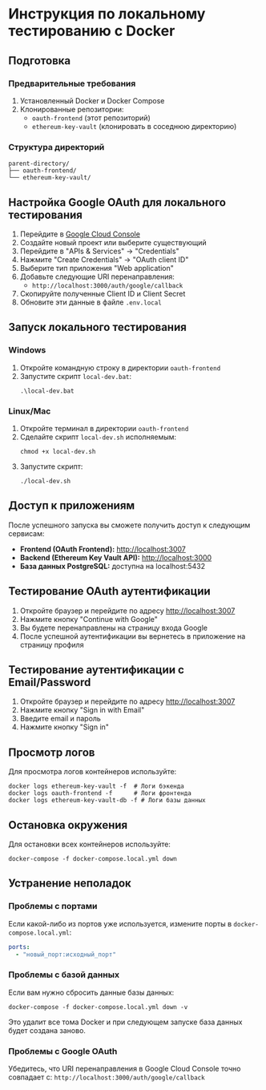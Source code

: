 # Инструкция по локальному тестированию с Docker

## Подготовка

### Предварительные требования

1. Установленный Docker и Docker Compose
2. Клонированные репозитории:
   - `oauth-frontend` (этот репозиторий)
   - `ethereum-key-vault` (клонировать в соседнюю директорию)

### Структура директорий

```
parent-directory/
├── oauth-frontend/
└── ethereum-key-vault/
```

## Настройка Google OAuth для локального тестирования

1. Перейдите в [Google Cloud Console](https://console.cloud.google.com/)
2. Создайте новый проект или выберите существующий
3. Перейдите в "APIs & Services" -> "Credentials"
4. Нажмите "Create Credentials" -> "OAuth client ID"
5. Выберите тип приложения "Web application"
6. Добавьте следующие URI перенаправления:
   - `http://localhost:3000/auth/google/callback`
7. Скопируйте полученные Client ID и Client Secret
8. Обновите эти данные в файле `.env.local`

## Запуск локального тестирования

### Windows

1. Откройте командную строку в директории `oauth-frontend`
2. Запустите скрипт `local-dev.bat`:
   ```
   .\local-dev.bat
   ```

### Linux/Mac

1. Откройте терминал в директории `oauth-frontend`
2. Сделайте скрипт `local-dev.sh` исполняемым:
   ```
   chmod +x local-dev.sh
   ```
3. Запустите скрипт:
   ```
   ./local-dev.sh
   ```

## Доступ к приложениям

После успешного запуска вы сможете получить доступ к следующим сервисам:

- **Frontend (OAuth Frontend):** [http://localhost:3007](http://localhost:3007)
- **Backend (Ethereum Key Vault API):** [http://localhost:3000](http://localhost:3000)
- **База данных PostgreSQL:** доступна на localhost:5432

## Тестирование OAuth аутентификации

1. Откройте браузер и перейдите по адресу [http://localhost:3007](http://localhost:3007)
2. Нажмите кнопку "Continue with Google"
3. Вы будете перенаправлены на страницу входа Google
4. После успешной аутентификации вы вернетесь в приложение на страницу профиля

## Тестирование аутентификации с Email/Password

1. Откройте браузер и перейдите по адресу [http://localhost:3007](http://localhost:3007)
2. Нажмите кнопку "Sign in with Email"
3. Введите email и пароль
4. Нажмите кнопку "Sign in"

## Просмотр логов

Для просмотра логов контейнеров используйте:

```
docker logs ethereum-key-vault -f  # Логи бэкенда
docker logs oauth-frontend -f      # Логи фронтенда
docker logs ethereum-key-vault-db -f # Логи базы данных
```

## Остановка окружения

Для остановки всех контейнеров используйте:

```
docker-compose -f docker-compose.local.yml down
```

## Устранение неполадок

### Проблемы с портами

Если какой-либо из портов уже используется, измените порты в `docker-compose.local.yml`:

```yaml
ports:
  - "новый_порт:исходный_порт"
```

### Проблемы с базой данных

Если вам нужно сбросить данные базы данных:

```
docker-compose -f docker-compose.local.yml down -v
```

Это удалит все тома Docker и при следующем запуске база данных будет создана заново.

### Проблемы с Google OAuth

Убедитесь, что URI перенаправления в Google Cloud Console точно совпадает с:
`http://localhost:3000/auth/google/callback`